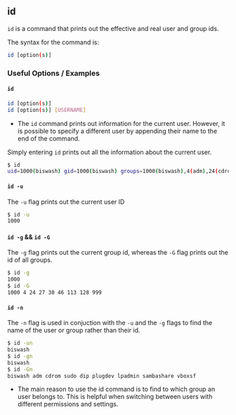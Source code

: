 ---
---

id
--
`id` is a command that prints out the effective and real user and group ids.
<!-- one line explanation would go here -->

<!-- minimal example -->

The syntax for the command is:

~~~ bash
id [option(s)]
~~~

<!--more-->

### Useful Options / Examples

#### `id`

~~~ bash
id [option(s)]
id [option(s)] [USERNAME]
~~~

 * The `id` command prints out information for the current user. However, it is possible to specify a different user by appending their name to the end of the command.

Simply entering `id` prints out all the information about the current user.

~~~bash
$ id
uid=1000(biswash) gid=1000(biswash) groups=1000(biswash),4(adm),24(cdrom),27(sudo),30(dip),46(plugdev),113(lpadmin),128(sambashare),999(vboxsf)
~~~

#### `id -u`
The `-u` flag prints out the current user ID

~~~bash
$ id -u
1000
~~~

#### `id -g` && `id -G`
The `-g` flag prints out the current group id, whereas the `-G` flag prints out the id of all groups.

~~~bash
$ id -g
1000
$ id -G
1000 4 24 27 30 46 113 128 999
~~~

#### `id -n`
The `-n` flag is used in conjuction with the `-u` and the `-g` flags to find the name of the user or group rather than their id.

~~~bash
$ id -un
biswash
$ id -gn
biswash
$ id -Gn
biswash adm cdrom sudo dip plugdev lpadmin sambashare vboxsf
~~~

 * The main reason to use the id command is to find to which group an user belongs to. This is helpful when switching between users with different permissions and settings.


